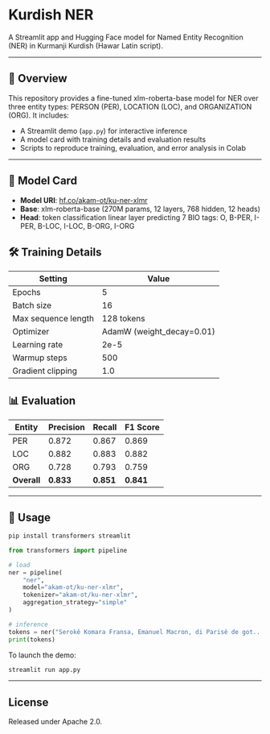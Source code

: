 # Kurdish NER

A Streamlit app and Hugging Face model for Named Entity Recognition (NER) in Kurmanji Kurdish (Hawar Latin script).

---

## 📖 Overview

This repository provides a fine-tuned xlm-roberta-base model for NER over three entity types: PERSON (PER), LOCATION (LOC), and ORGANIZATION (ORG). It includes:

- A Streamlit demo (`app.py`) for interactive inference
- A model card with training details and evaluation results
- Scripts to reproduce training, evaluation, and error analysis in Colab

---

## 🤗 Model Card

- **Model URI**: [hf.co/akam-ot/ku-ner-xlmr](https://hf.co/akam-ot/ku-ner-xlmr)
- **Base**: xlm-roberta-base (270M params, 12 layers, 768 hidden, 12 heads)
- **Head**: token classification linear layer predicting 7 BIO tags: O, B-PER, I-PER, B-LOC, I-LOC, B-ORG, I-ORG

## 🛠 Training Details

| Setting | Value |
|---------|-------|
| Epochs | 5 |
| Batch size | 16 |
| Max sequence length | 128 tokens |
| Optimizer | AdamW (weight_decay=0.01) |
| Learning rate | 2e-5 |
| Warmup steps | 500 |
| Gradient clipping | 1.0 |

## 📊 Evaluation

| Entity | Precision | Recall | F1 Score |
|--------|-----------|--------|----------|
| PER | 0.872 | 0.867 | 0.869 |
| LOC | 0.882 | 0.883 | 0.882 |
| ORG | 0.728 | 0.793 | 0.759 |
| **Overall** | **0.833** | **0.851** | **0.841** |

---

## 🚀 Usage

```bash
pip install transformers streamlit
```

```python
from transformers import pipeline

# load
ner = pipeline(
    "ner",
    model="akam-ot/ku-ner-xlmr",
    tokenizer="akam-ot/ku-ner-xlmr",
    aggregation_strategy="simple"
)

# inference
tokens = ner("Serokê Komara Fransa, Emanuel Macron, di Parisê de got...")
print(tokens)
```

To launch the demo:

```bash
streamlit run app.py
```

---

## License

Released under Apache 2.0.
